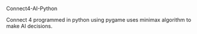 Connect4-AI-Python

Connect 4 programmed in python using pygame uses minimax algorithm to make AI decisions. 
